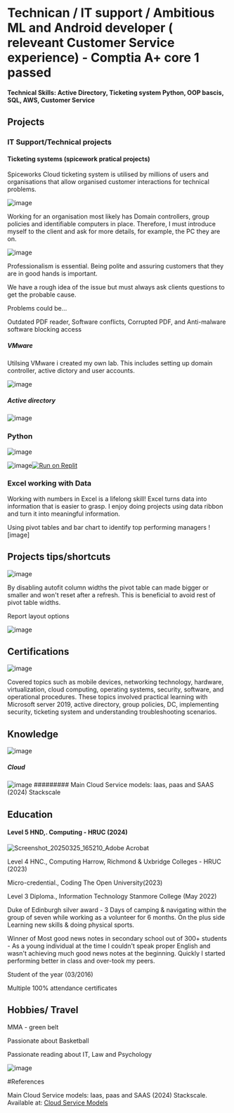 # Technican / IT support / Ambitious ML and Android developer ( releveant Customer Service experience) - Comptia A+ core 1 passed

#### Technical Skills: Active Directory, Ticketing system Python, OOP bascis, SQL, AWS, Customer Service
 

## Projects

### IT Support/Technical projects

#### Ticketing systems (spicework pratical projects)


Spiceworks Cloud ticketing system is utilised by millions of users and organisations that allow organised customer interactions for technical problems. 

![image](https://github.com/user-attachments/assets/4a5beb82-19d8-4fee-8913-1b820a576618)


Working for an organisation most likely has Domain controllers, group policies and identifiable computers in place. Therefore, I must introduce myself to the client and ask for more details, for example, the PC they are on.

![image](https://github.com/user-attachments/assets/bb248c1e-d08e-4067-b8f6-b078625c7a08)

Professionalism is essential. Being polite and assuring customers that they are in good hands is important. 

We have a rough idea of the issue but must always ask clients questions to get the probable cause.

Problems could be...

Outdated PDF reader,
Software conflicts,
Corrupted PDF, and
Anti-malware software blocking access



##### VMware

Utilsing VMware i created my own lab. This includes setting up domain controller, active dictory and user accounts.

![image](https://github.com/user-attachments/assets/945941fb-7e69-4169-9515-2812202a896e)

##### Active directory

![image](https://github.com/user-attachments/assets/ceaa806a-1b45-420e-87c8-81b3d6abf5a1)

### Python

![image](https://github.com/user-attachments/assets/5568da9b-9503-4652-8148-05dbccac726c)

![image](https://github.com/user-attachments/assets/38c682e5-b8bc-4737-ad00-43ca3cc8ba93)[![Run on Replit](https://replit.com/@jahanali4247/pythonprogramming)](https://replit.com/@jahanali4247/pythonprogramming)
    



### Excel working with Data
Working with numbers in Excel is a lifelong skill! Excel turns data into information that is easier to grasp. I enjoy doing projects using data ribbon and turn it into meaningful information.

Using pivot tables and bar chart to identify top performing managers
![image]


## Projects tips/shortcuts

![image](https://github.com/user-attachments/assets/a1c0bcf8-529a-4355-b651-d3d339e08df1)


By disabling autofit column widths the pivot table can made bigger or smaller and won't reset after a refresh. This is beneficial to avoid rest of pivot table widths.

Report layout options


![image](https://github.com/user-attachments/assets/3ae3f74f-cfd4-4d0f-aec6-00d51c466ab3)



## Certifications
![image](https://github.com/user-attachments/assets/32eb512c-5d7e-43a2-b3ba-952db66455e9)

Covered topics such as mobile devices, networking technology, hardware, virtualization, cloud computing, operating systems, security, software, and operational procedures. These topics involved practical learning with Microsoft server 2019, active directory, group policies, DC, implementing security, ticketing system and understanding troubleshooting scenarios.




## Knowledge 
![image](https://github.com/user-attachments/assets/3b1d5acd-f248-46c6-a773-387fbb56dafa)

##### Cloud 
![image](https://github.com/user-attachments/assets/43cc77e7-0cd6-40b9-89fc-4bdf483f83f5)
######### Main Cloud Service models: Iaas, paas and SAAS (2024) Stackscale

## Education



#### Level 5 HND,. Computing -  HRUC (2024)

![Screenshot_20250325_165210_Adobe Acrobat](https://github.com/user-attachments/assets/5bf2bd15-c024-4bf7-a050-5262d6135930)

Level 4 HNC., Computing	Harrow, Richmond & Uxbridge Colleges - HRUC (2023)

Micro-credential., Coding	The Open University(2023)

Level 3 Diploma., Information Technology	Stanmore College (May 2022)

Duke of Edinburgh silver award - 3 Days of camping & navigating within the group of seven while working as a volunteer for 6 months. On the plus side Learning new skills & doing physical sports. 

Winner of Most good news notes in secondary school out of 300+ students - As a young individual at the time I couldn't speak proper English and wasn't achieving much good news notes at the beginning. Quickly I started performing better in class and over-took my peers. 

Student of the year (03/2016) 

Multiple 100% attendance certificates 

## Hobbies/ Travel

MMA - green belt

Passionate about Basketball

Passionate reading about IT, Law and Psychology

![image](https://github.com/user-attachments/assets/cc589f04-6b58-4e6a-a19d-c28ba6cabd8d)



#References 

Main Cloud Service models: Iaas, paas and SAAS (2024) Stackscale. Available at: [Cloud Service Models](https://www.stackscale.com/blog/cloud-service-models/)




